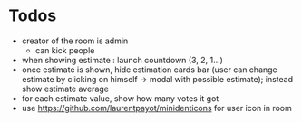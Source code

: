 # Todos

- creator of the room is admin
    - can kick people
- when showing estimate : launch countdown (3, 2, 1...)
- once estimate is shown, hide estimation cards bar (user can change estimate by  clicking on himself -> modal with possible estimate); instead show estimate average
- for each estimate value, show how many votes it got
- use https://github.com/laurentpayot/minidenticons for user icon in room